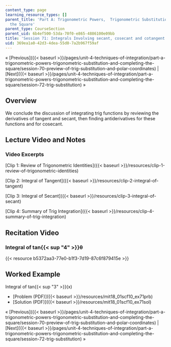 ```yaml
---
content_type: page
learning_resource_types: []
parent_title: 'Part A: Trigonometric Powers,  Trigonometric Substitution and Completing
  the Square'
parent_type: CourseSection
parent_uid: 6b4ef500-53da-70f0-e865-4886100e09bb
title: 'Session 71: Integrals Involving secant, cosecant and cotangent'
uid: 369ea1a0-42d3-4dea-55d0-7a2b967f59af
---
```


« [Previous]({{< baseurl >}}/pages/unit-4-techniques-of-integration/part-a-trigonometric-powers-trigonometric-substitution-and-completing-the-square/session-70-preview-of-trig-substitution-and-polar-coordinates) | [Next]({{< baseurl >}}/pages/unit-4-techniques-of-integration/part-a-trigonometric-powers-trigonometric-substitution-and-completing-the-square/session-72-trig-substitution) »

Overview
--------

We conclude the discussion of integrating trig functions by reviewing the derivatives of tangent and secant, then finding antiderivatives for these functions and for cosecant.

Lecture Video and Notes
-----------------------

### Video Excerpts

[Clip 1: Review of Trigonometric Identities]({{< baseurl >}}/resources/clip-1-review-of-trigonometric-identities)

[Clip 2: Integral of Tangent]({{< baseurl >}}/resources/clip-2-integral-of-tangent)

[Clip 3: Integral of Secant]({{< baseurl >}}/resources/clip-3-integral-of-secant)

[Clip 4: Summary of Trig Integration]({{< baseurl >}}/resources/clip-4-summary-of-trig-integration)

Recitation Video
----------------

### Integral of tan{{< sup "4" >}}θ

{{< resource b5372aa3-77e0-b1f3-7d19-87c6f879415e >}}

Worked Example
--------------

Integral of tan{{< sup "3" >}}(x)

*   [Problem (PDF)]({{< baseurl >}}/resources/mit18_01scf10_ex71prb)
*   [Solution (PDF)]({{< baseurl >}}/resources/mit18_01scf10_ex71sol)

« [Previous]({{< baseurl >}}/pages/unit-4-techniques-of-integration/part-a-trigonometric-powers-trigonometric-substitution-and-completing-the-square/session-70-preview-of-trig-substitution-and-polar-coordinates) | [Next]({{< baseurl >}}/pages/unit-4-techniques-of-integration/part-a-trigonometric-powers-trigonometric-substitution-and-completing-the-square/session-72-trig-substitution) »